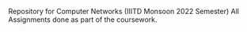 Repository for Computer Networks (IIITD Monsoon 2022 Semester) 
All Assignments done as part of the coursework.